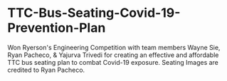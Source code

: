 # TTC-Bus-Seating-Covid-19-Prevention-Plan
Won Ryerson's Engineering Competition with team members Wayne Sie, Ryan Pacheco, & Yajurva Trivedi for creating an effective and affordable TTC bus seating plan to combat Covid-19 exposure. Seating Images are credited to Ryan Pacheco.

